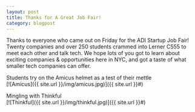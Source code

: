 ```yaml
---
layout: post
title: Thanks for A Great Job Fair!
category: blogpost
---
```


Thanks to everyone who came out on Friday for the ADI Startup Job Fair! Twenty companies and over 250 students crammed into Lerner C555 to meet each other and talk tech. We hope lots of you got to learn about exciting companies & opportunities here in NYC, and got a taste of what smaller tech companies can offer. 

Students try on the Amicus helmet as a test of their mettle<br />
[![Amicus]({{ site.url }}/img/amicus.jpg)]({{ site.url }}#)

Mingling with Thinkful<br />
[![Thinkful]({{ site.url }}/img/thinkful.jpg)]({{ site.url }}#)
